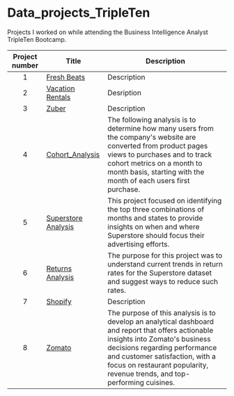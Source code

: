# Data_projects_TripleTen
Projects I worked on while attending the Business Intelligence Analyst TripleTen Bootcamp.


| Project number | Title | Description |
| :-----------: |--------- |----------- |
| 1 | [Fresh Beats](https://github.com/MackP25/Data_projects_TripleTen/tree/main/Fresh%20Beats)| Description |
| 2 | [Vacation Rentals](https://github.com/MackP25/Data_projects_TripleTen/tree/main/Vacation%20Rentals) | Desription
| 3 | [Zuber](https://github.com/MackP25/Data_projects_TripleTen/tree/main/Zuber) | Description|
| 4 | [Cohort_Analysis](https://github.com/MackP25/Data_projects_TripleTen/tree/main/Cohort%20Analysis)| The following analysis is to determine how many users from the company's website are converted from product pages views to purchases and to track cohort metrics on a month to month basis, starting with the month of each users first purchase.|
| 5 | [Superstore Analysis](https://github.com/MackP25/Data_projects_TripleTen/tree/main/Superstore) | This project focused on identifying the top three combinations of months and states to provide insights on when and where Superstore should focus their advertising efforts.|
| 6 | [Returns Analysis](https://github.com/MackP25/Data_projects_TripleTen/tree/main/Returns) | The purpose for this project was to understand current trends in return rates for the Superstore dataset and suggest ways to reduce such rates.|
| 7 | [Shopify](https://github.com/MackP25/Data_projects_TripleTen/tree/main/Shopify) | Description|
| 8 | [Zomato](https://github.com/MackP25/Data_projects_TripleTen/tree/main/Zomato)| The purpose of this analysis is to develop an analytical dashboard and report that offers actionable insights into Zomato's business decisions regarding performance and customer satisfaction, with a focus on restaurant popularity, revenue trends, and top-performing cuisines.|

